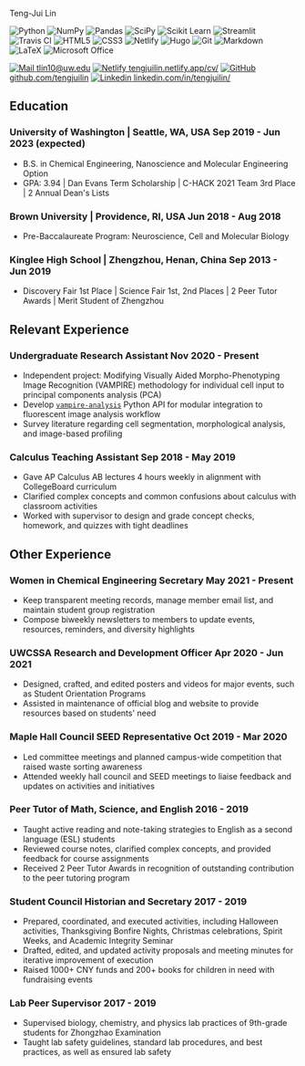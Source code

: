 <link rel="stylesheet" type="text/css" href="resume.css">

<span class="name">Teng-Jui Lin</span>

<span class="info">

![Python](https://simpleicons.org/icons/python.svg)
![NumPy](https://simpleicons.org/icons/numpy.svg)
![Pandas](https://simpleicons.org/icons/pandas.svg)
![SciPy](https://simpleicons.org/icons/scipy.svg)
![Scikit Learn](https://simpleicons.org/icons/scikitlearn.svg)
![Streamlit](https://simpleicons.org/icons/streamlit.svg)
![Travis CI](https://simpleicons.org/icons/travisci.svg)
![HTML5](https://simpleicons.org/icons/html5.svg)
![CSS3](https://simpleicons.org/icons/css3.svg)
![Netlify](https://simpleicons.org/icons/netlify.svg)
![Hugo](https://simpleicons.org/icons/hugo.svg)
![Git](https://simpleicons.org/icons/git.svg)
![Markdown](https://simpleicons.org/icons/markdown.svg)
![LaTeX](https://simpleicons.org/icons/latex.svg)
![Microsoft Office](https://simpleicons.org/icons/microsoftoffice.svg)

[![Mail](https://simpleicons.org/icons/minutemailer.svg) tlin10@uw.edu](mailto:tlin10@uw.edu)
[![Netlify](https://simpleicons.org/icons/netlify.svg) tengjuilin.netlify.app/cv/](https://tengjuilin.netlify.app/cv/)
[![GitHub](https://simpleicons.org/icons/github.svg) github.com/tengjuilin](https://github.com/tengjuilin)
[![Linkedin](https://simpleicons.org/icons/linkedin.svg) linkedin.com/in/tengjuilin/](https://www.linkedin.com/in/tengjuilin/)

</span>

## Education

### University of Washington | <location> Seattle, WA, USA </location> <time> Sep 2019 - Jun 2023 (expected) </time>

- B.S. in Chemical Engineering, Nanoscience and Molecular Engineering Option
- GPA: 3.94 | Dan Evans Term Scholarship | C-HACK 2021 Team 3rd Place | 2 Annual Dean's Lists

### Brown University | <location> Providence, RI, USA </location> <time> Jun 2018 - Aug 2018 </time>

- Pre-Baccalaureate Program: Neuroscience, Cell and Molecular Biology

### Kinglee High School | <location> Zhengzhou, Henan, China </location> <time> Sep 2013 - Jun 2019 </time>

- Discovery Fair 1st Place | Science Fair 1st, 2nd Places | 2 Peer Tutor Awards | Merit Student of Zhengzhou

## Relevant Experience

### Undergraduate Research Assistant <time> Nov 2020 - Present </time>

- Independent project: Modifying Visually Aided Morpho-Phenotyping Image Recognition (VAMPIRE) methodology for individual cell input to principal components analysis (PCA)
- Develop [`vampire-analysis`](https://github.com/tengjuilin/vampire-analysis) Python API for modular integration to fluorescent image analysis workflow
- Survey literature regarding cell segmentation, morphological analysis, and image-based profiling

### Calculus Teaching Assistant <time> Sep 2018 - May 2019 </time>

- Gave AP Calculus AB lectures 4 hours weekly in alignment with CollegeBoard curriculum
- Clarified complex concepts and common confusions about calculus with classroom activities
- Worked with supervisor to design and grade concept checks, homework, and quizzes with tight deadlines

## Other Experience

### Women in Chemical Engineering Secretary <time> May 2021 - Present </time>

- Keep transparent meeting records, manage member email list, and maintain student group registration
- Compose biweekly newsletters to members to update events, resources, reminders, and diversity highlights

### UWCSSA Research and Development Officer <time> Apr 2020 - Jun 2021 </time>

- Designed, crafted, and edited posters and videos for major events, such as Student Orientation Programs
- Assisted in maintenance of official blog and website to provide resources based on students' need

### Maple Hall Council SEED Representative <time> Oct 2019 - Mar 2020 </time>

- Led committee meetings and planned campus-wide competition that raised waste sorting awareness
- Attended weekly hall council and SEED meetings to liaise feedback and updates on activities and initiatives

### Peer Tutor of Math, Science, and English <time> 2016 - 2019 </time>

- Taught active reading and note-taking strategies to English as a second language (ESL) students
- Reviewed course notes, clarified complex concepts, and provided feedback for course assignments
- Received 2 Peer Tutor Awards in recognition of outstanding contribution to the peer tutoring program

### Student Council Historian and Secretary <time> 2017 - 2019 </time>

- Prepared, coordinated, and executed activities, including
Halloween activities, Thanksgiving Bonfire Nights, Christmas celebrations, Spirit Weeks, and Academic Integrity Seminar
- Drafted, edited, and updated activity proposals and meeting minutes for iterative improvement of execution
- Raised 1000+ CNY funds and 200+ books for children in need with fundraising events

### Lab Peer Supervisor <time> 2017 - 2019 </time>

- Supervised biology, chemistry, and physics lab practices of 9th-grade students for Zhongzhao Examination
- Taught lab safety guidelines, standard lab procedures, and best practices, as well as ensured lab safety

<!-- Detail checks: 1. No period for each bullet; 2. Past tense for previous work; 3. Present tense for current work; 4. Spell check passed; 5. Grammarly check passed; 6. Sync with Linkedin; 7. Check paper format -->
